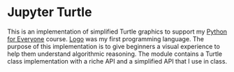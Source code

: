 # Jupyter Turtle 

This is an implementation of simplified Turtle graphics to support my [Python for Everyone](https://github.com/mike-matera/python-for-everyone) course. [Logo](https://en.wikipedia.org/wiki/Logo_\(programming_language\)) was my first programming language. The purpose of this implementation is to give beginners a visual experience to help them understand algorithmic reasoning. The module contains a Turtle class implementation with a riche API and a simplified API that I use in class. 

